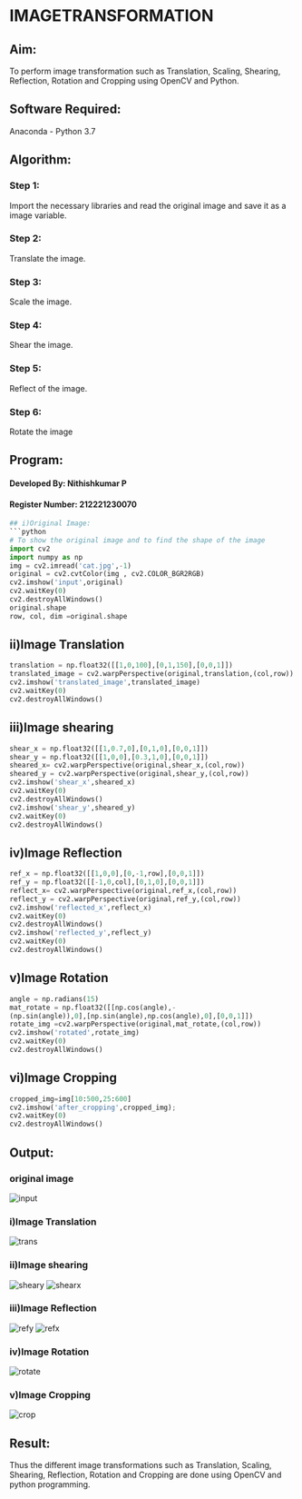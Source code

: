 # IMAGETRANSFORMATION

## Aim:
To perform image transformation such as Translation, Scaling, Shearing, Reflection, Rotation and Cropping using OpenCV and Python.

## Software Required:
Anaconda - Python 3.7

## Algorithm:
### Step 1:
Import the necessary libraries and read the original image and save it as a image variable.
### Step 2:
Translate the image.
### Step 3:
Scale the image.
### Step 4:
Shear the image.
### Step 5:
Reflect of the image.
### Step 6:
Rotate the image

## Program:
#### Developed By: Nithishkumar P
#### Register Number: 212221230070
```py
## i)Original Image:
```python
# To show the original image and to find the shape of the image
import cv2
import numpy as np
img = cv2.imread('cat.jpg',-1)
original = cv2.cvtColor(img , cv2.COLOR_BGR2RGB)
cv2.imshow('input',original)
cv2.waitKey(0)
cv2.destroyAllWindows()
original.shape
row, col, dim =original.shape
```
## ii)Image Translation
```python
translation = np.float32([[1,0,100],[0,1,150],[0,0,1]])
translated_image = cv2.warpPerspective(original,translation,(col,row))
cv2.imshow('translated_image',translated_image)
cv2.waitKey(0)
cv2.destroyAllWindows()
```
## iii)Image shearing
```python
shear_x = np.float32([[1,0.7,0],[0,1,0],[0,0,1]])
shear_y = np.float32([[1,0,0],[0.3,1,0],[0,0,1]])
sheared_x= cv2.warpPerspective(original,shear_x,(col,row))
sheared_y = cv2.warpPerspective(original,shear_y,(col,row))
cv2.imshow('shear_x',sheared_x)
cv2.waitKey(0)
cv2.destroyAllWindows()
cv2.imshow('shear_y',sheared_y)
cv2.waitKey(0)
cv2.destroyAllWindows()

```

## iv)Image Reflection
```python
ref_x = np.float32([[1,0,0],[0,-1,row],[0,0,1]])
ref_y = np.float32([[-1,0,col],[0,1,0],[0,0,1]])
reflect_x= cv2.warpPerspective(original,ref_x,(col,row))
reflect_y = cv2.warpPerspective(original,ref_y,(col,row))
cv2.imshow('reflected_x',reflect_x)
cv2.waitKey(0)
cv2.destroyAllWindows()
cv2.imshow('reflected_y',reflect_y)
cv2.waitKey(0)
cv2.destroyAllWindows()
```



## v)Image Rotation
```python
angle = np.radians(15)
mat_rotate = np.float32([[np.cos(angle),-
(np.sin(angle)),0],[np.sin(angle),np.cos(angle),0],[0,0,1]])
rotate_img =cv2.warpPerspective(original,mat_rotate,(col,row))
cv2.imshow('rotated',rotate_img)
cv2.waitKey(0)
cv2.destroyAllWindows()

```
## vi)Image Cropping
```python
cropped_img=img[10:500,25:600] 
cv2.imshow('after_cropping',cropped_img);
cv2.waitKey(0)
cv2.destroyAllWindows()

```
## Output:

### original image
![input](https://github.com/JEEVAABI/IMAGETRANSFORMATION/assets/93427098/ec614892-dd85-4a1d-89ab-ca9ee13a1959)


### i)Image Translation
![trans](https://github.com/JEEVAABI/IMAGETRANSFORMATION/assets/93427098/629194bc-c782-4e26-995c-c86669183d6a)



### ii)Image shearing
![sheary](https://github.com/JEEVAABI/IMAGETRANSFORMATION/assets/93427098/cee05763-c9aa-4d4c-a056-1fc4bdf12827)
![shearx](https://github.com/JEEVAABI/IMAGETRANSFORMATION/assets/93427098/bfd29aa0-61ee-4f07-80e7-4e456a9c27b8)


### iii)Image Reflection
![refy](https://github.com/JEEVAABI/IMAGETRANSFORMATION/assets/93427098/1cdd38da-9f86-470b-831a-ff9c492f44d2)
![refx](https://github.com/JEEVAABI/IMAGETRANSFORMATION/assets/93427098/79be5f86-1eb6-4726-8aff-dd49b9d252aa)



### iv)Image Rotation
![rotate](https://github.com/JEEVAABI/IMAGETRANSFORMATION/assets/93427098/efdd2bb0-1089-49c1-8aa3-f43d9e15c7c4)



### v)Image Cropping
![crop](https://github.com/JEEVAABI/IMAGETRANSFORMATION/assets/93427098/fe03a6fb-1208-448b-8f3e-e4aeda8854a5)




## Result: 

Thus the different image transformations such as Translation, Scaling, Shearing, Reflection, Rotation and Cropping are done using OpenCV and python programming.
